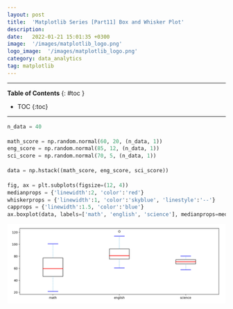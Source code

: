 ```yaml
---
layout: post
title:  'Matplotlib Series [Part11] Box and Whisker Plot'
description: 
date:   2022-01-21 15:01:35 +0300
image:  '/images/matplotlib_logo.png'
logo_image:  '/images/matplotlib_logo.png'
category: data_analytics
tag: matplotlib
---
```

---
**Table of Contents**
{: #toc }
*  TOC
{:toc}

--- 



```py
n_data = 40

math_score = np.random.normal(60, 20, (n_data, 1))
eng_score = np.random.normal(85, 12, (n_data, 1))
sci_score = np.random.normal(70, 5, (n_data, 1))

data = np.hstack((math_score, eng_score, sci_score))

fig, ax = plt.subplots(figsize=(12, 4))
medianprops = {'linewidth':2, 'color':'red'}
whiskerprops = {'linewidth':1, 'color':'skyblue', 'linestyle':'--'}
capprops = {'linewidth':1.5, 'color':'blue'}
ax.boxplot(data, labels=['math', 'english', 'science'], medianprops=medianprops, whiskerprops=whiskerprops, capprops=capprops);
```

![](/images/matplot_48.png)